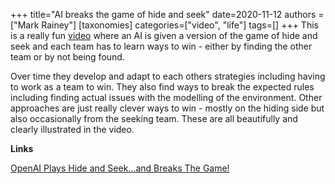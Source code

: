 +++
title="AI breaks the game of hide and seek"
date=2020-11-12
authors = ["Mark Rainey"]
[taxonomies]
categories=["video", "life"]
tags=[]
+++
This is a really fun [video](https://www.youtube.com/watch?v=Lu56xVlZ40M) where an AI is given a version of the game of hide and seek and each team has to learn ways to win - either by finding the other team or by not being found. 
<!-- more -->

Over time they develop and adapt to each others strategies including having to work as a team to win. They also find ways to break the expected rules including finding actual issues with the modelling of the environment. Other approaches are just really clever ways to win - mostly on the hiding side but also occasionally from the seeking team. These are all beautifully and clearly illustrated in the video.

__Links__

[OpenAI Plays Hide and Seek…and Breaks The Game!](https://www.youtube.com/watch?v=Lu56xVlZ40M)

